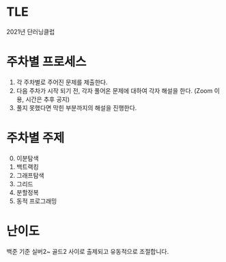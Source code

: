 # TLE
2021년 단러닝클럽
# 주차별 프로세스
1. 각 주차별로 주어진 문제를 제출한다.
2. 다음 주차가 시작 되기 전, 각자 풀어온 문제에 대하여 각자 해설을 한다. (Zoom 이용, 시간은 추후 공지)
3. 풀지 못했다면 막힌 부분까지의 해설을 진행한다. 
# 주차별 주제
0. 이분탐색
1. 백트랙킹
2. 그래프탐색
3. 그리드
4. 분할정복
5. 동적 프로그래밍
# 난이도
백준 기준 실버2~ 골드2 사이로 출제되고 유동적으로 조절합니다. 
